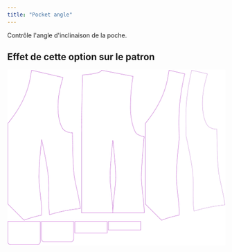 ```yaml
---
title: "Pocket angle"
---
```


Contrôle l'angle d'inclinaison de la poche.

## Effet de cette option sur le patron

![Cette image montre l'effet de cette option en superposant plusieurs variantes qui ont une valeur différente pour cette option](wahid_pocketangle_sample.svg "Effect of this option on the pattern")
